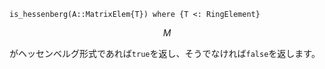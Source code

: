 ```
is_hessenberg(A::MatrixElem{T}) where {T <: RingElement}
```

$$
M
$$

がヘッセンベルグ形式であれば`true`を返し、そうでなければ`false`を返します。
